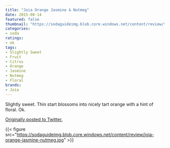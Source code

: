 ```yaml
---
title: "Joia Orange Jasmine & Nutmeg"
date: 2015-08-14
featured: false
thumbnail: "https://sodaguideimg.blob.core.windows.net/content/review/thumbs/joia-orange-jasmine-nutmeg.jpg"
categories:
- soda
ratings:
- ok
tags:
- Slightly Sweet
- Fruit
- Citrus
- Orange
- Jasmine
- Nutmeg
- Floral
brands:
- Joia
---
```


Slightly sweet. Thin start blossoms into nicely tart orange with a hint of floral. Ok.

[Originally posted to Twitter.](https://twitter.com/Cavorter/status/632235140207390720)

{{< figure src="https://sodaguideimg.blob.core.windows.net/content/review/joia-orange-jasmine-nutmeg.jpg" >}}

